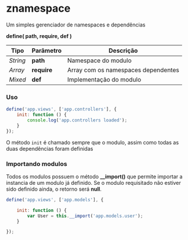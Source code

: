 znamespace
==========

Um simples gerenciador de namespaces e dependências

**define( path, require, def )**

| Tipo            | Parâmetro                   | Descrição                           |
| --------------- |-----------------------------| ----------------------------------- |
| _String_        | **path**                    | Namespace do modulo                 |
| _Array_         | **require**                 | Array com os namespaces dependentes |
| _Mixed_         | **def**                     | Implementação do modulo             |

### Uso
```javascript
define('app.views', ['app.controllers'], {
	init: function () {
		console.log('app.controllers loaded');
	}
});
```
O método `init` é chamado sempre que o modulo, assim como todas as duas dependências foram definidas


### Importando modulos
Todos os modulos possuem o método **__import()** que permite importar a instancia de um modulo já definido. Se o modulo requisitado não estiver sido definido ainda, o retorno será **null**.

```javascript
define('app.views', ['app.models'], {

	init: function () {
		var User = this.__import('app.models.user');
	}

});
```

